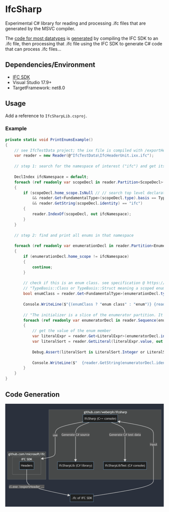 # IfcSharp

Experimental C# library for reading and processing .ifc files that are generated by the MSVC compiler.

The [code for most datatypes](IfcSharpLib/Ifc.Generated.cs) is [generated](IfcSharp/Main.cxx) by compiling the IFC SDK to an .ifc file, then processing that .ifc file using the IFC SDK to generate C# code that can process .ifc files...

## Dependencies/Environment
- [IFC SDK](https://github.com/microsoft/ifc)
- Visual Studio 17.9+
- TargetFramework: net8.0

## Usage
Add a reference to `IfcSharpLib.csproj`.

### Example
```csharp
private static void PrintEnumsExample()
{
    // see IfcTestData project; the ixx file is compiled with /exportHeader
    var reader = new Reader(@"IfcTestData\IfcHeaderUnit.ixx.ifc");

    // step 1: search for the namespace of interest ("ifc") and get its index

    DeclIndex ifcNamespace = default;
    foreach (ref readonly var scopeDecl in reader.Partition<ScopeDecl>())
    {
        if (scopeDecl.home_scope.IsNull // // search top level declarations
            && reader.Get<FundamentalType>(scopeDecl.type).basis == TypeBasis.Namespace
            && reader.GetString(scopeDecl.identity) == "ifc")
        {
            reader.IndexOf(scopeDecl, out ifcNamespace);
        }
    }

    // step 2: find and print all enums in that namespace

    foreach (ref readonly var enumerationDecl in reader.Partition<EnumerationDecl>())
    {
        if (enumerationDecl.home_scope != ifcNamespace)
        {
            continue;
        }

        // check if this is an enum class. see specification @ https://github.com/microsoft/ifc-spec
        // "TypeBasis::Class or TypeBasis::Struct meaning a scoped enumeration"
        bool enumClass = reader.Get<FundamentalType>(enumerationDecl.type).basis is TypeBasis.Class or TypeBasis.Struct;

        Console.WriteLine($"{(enumClass ? "enum class" : "enum")} {reader.GetString(enumerationDecl.identity)}");

        // "The initializer is a slice of the enumerator partition. It designates the sequence of enumerators (...)"
        foreach (ref readonly var enumeratorDecl in reader.Sequence(enumerationDecl.initializer))
        {
            // get the value of the enum member
            var literalExpr = reader.Get<LiteralExpr>(enumeratorDecl.initializer);
            var literalSort = reader.GetLiteral(literalExpr.value, out ulong value, out _);

            Debug.Assert(literalSort is LiteralSort.Integer or LiteralSort.Immediate);

            Console.WriteLine($"  {reader.GetString(enumeratorDecl.identity)} = {value}");
        }
    }
}
```

## Code Generation

<img src="ifcsharp-diag.png" width="800" />